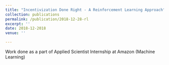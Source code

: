 ```yaml
---
title: "Incentivization Done Right - A Reinforcement Learning Approach"
collection: publications
permalink: /publication/2018-12-28-rl
excerpt: ''
date: 2018-12-2018
venue: ''

---
```


Work done as a part of Applied Scientist Internship at Amazon (Machine Learning)
